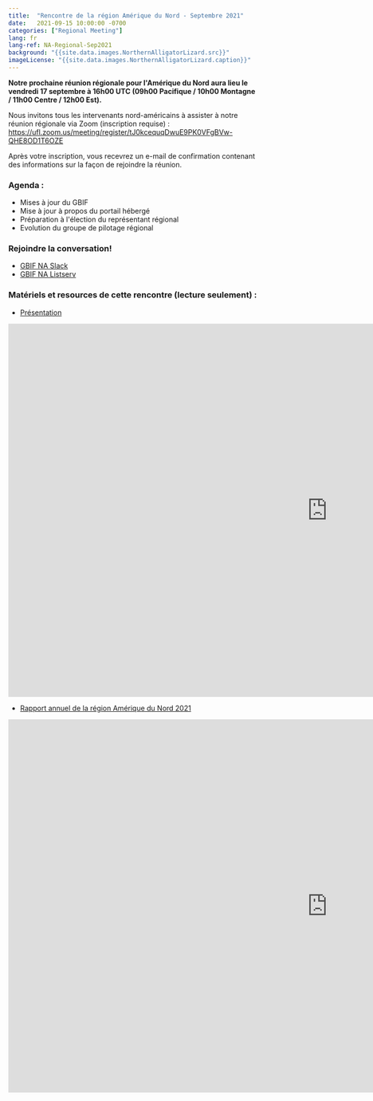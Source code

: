 ```yaml
---
title:  "Rencontre de la région Amérique du Nord - Septembre 2021"
date:   2021-09-15 10:00:00 -0700
categories: ["Regional Meeting"]
lang: fr
lang-ref: NA-Regional-Sep2021
background: "{{site.data.images.NorthernAlligatorLizard.src}}"
imageLicense: "{{site.data.images.NorthernAlligatorLizard.caption}}"
---
```


**Notre prochaine réunion régionale pour l'Amérique du Nord aura lieu le vendredi 17 septembre à 16h00 UTC (09h00 Pacifique / 10h00 Montagne / 11h00 Centre / 12h00 Est).**

Nous invitons tous les intervenants nord-américains à assister à notre réunion régionale via Zoom (inscription requise) : https://ufl.zoom.us/meeting/register/tJ0kcequqDwuE9PK0VFgBVw-QHE8OD1T6OZE 

Après votre inscription, vous recevrez un e-mail de confirmation contenant des informations sur la façon de rejoindre la réunion.

### Agenda :
* Mises à jour du GBIF
* Mise à jour à propos du portail hébergé
* Préparation à l'élection du représentant régional
* Evolution du groupe de pilotage régional

### Rejoindre la conversation!
* [GBIF NA Slack](https://join.slack.com/t/gbif-north-america/shared_invite/zt-w5etdc1s-q1DBOYQ5WUCYTj4t~nLk1A)
* [GBIF NA Listserv](https://groups.google.com/g/gbif-na)

### Matériels et resources de cette rencontre (lecture seulement) :
* [Présentation](https://docs.google.com/presentation/d/19xma_rmXYVqbmxC3l7fU3uPkKBKWwGzYlrjKhG9pSaQ/)
<iframe src="https://docs.google.com/presentation/d/19xma_rmXYVqbmxC3l7fU3uPkKBKWwGzYlrjKhG9pSaQ/embed?start=false&loop=false&delayms=3000" frameborder="0" width="1280" height="749" allowfullscreen="true" mozallowfullscreen="true" webkitallowfullscreen="true"></iframe>

* [Rapport annuel de la région Amérique du Nord 2021](https://docs.google.com/document/d/1HFhI1lPUX7UTXEITjImSEuPL57oM88yhWCwdED5XnBA/)
<iframe src="https://docs.google.com/document/d/1HFhI1lPUX7UTXEITjImSEuPL57oM88yhWCwdED5XnBA/preview" frameborder="0" width="1280" height="749" allowfullscreen="true" mozallowfullscreen="true" webkitallowfullscreen="true"></iframe>
